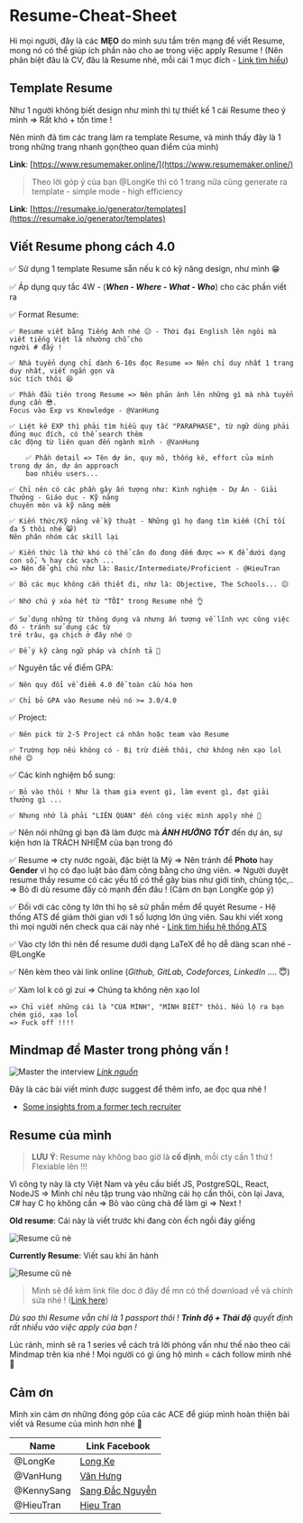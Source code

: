 # Resume-Cheat-Sheet

Hi mọi người, đây là các **MẸO** do mình sưu tầm trên mạng để viết Resume, mong nó có thể giúp ích phần nào cho ae trong việc apply Resume !
(Nên phân biệt đâu là CV, đâu là Resume nhé, mỗi cái 1 mục đích - [Link tìm hiểu](https://zety.com/blog/cv-vs-resume-difference?gclid=Cj0KCQjws5HlBRDIARIsAOomqA2YtIEuuqpdi_lGNovJBYvmq6suVOXC4DQq_ixZslmzDZRmJBDpd24aAsCTEALw_wcB))

## Template Resume

Như 1 người không biết design như mình thì tự thiết kế 1 cái Resume theo ý mình => Rất khó + tốn time !

Nên mình đã tìm các trang làm ra template Resume, và mình thấy đây là 1 trong những trang nhanh gọn(theo quan điểm của mình)

**Link**: [https://www.resumemaker.online/](https://www.resumemaker.online/)

> Theo lời góp ý của bạn @LongKe thì có 1 trang nữa cũng generate ra template - simple mode - high efficiency

**Link**: [https://resumake.io/generator/templates](https://resumake.io/generator/templates)

## Viết Resume phong cách 4.0

✅ Sử dụng 1 template Resume sẵn nếu k có kỹ năng design, như mình 😁

✅ Áp dụng quy tắc 4W - (**_When - Where - What - Who_**) cho các phần viết ra

✅ Format Resume:

    ✅ Resume viết bằng Tiếng Anh nhé 😕 - Thời đại English lên ngôi mà viết tiếng Việt là nhường chỗ cho
    người # đấy !

    ✅ Nhà tuyển dụng chỉ dành 6-10s đọc Resume => Nên chỉ duy nhất 1 trang duy nhất, viết ngắn gọn và
    súc tích thôi 😆

    ✅ Phần đầu tiên trong Resume => Nên phản ánh lên những gì mà nhà tuyển dụng cần 😎.
    Focus vào Exp vs Knowledge - @VanHung

    ✅ Liệt kê EXP thì phải tìm hiểu quy tắc "PARAPHASE", từ ngữ dùng phải đúng mục đích, có thể search thêm
    các động từ liên quan đến ngành mình - @VanHung

        ✅ Phần detail => Tên dự án, quy mô, thống kê, effort của mình trong dự án, dự án approach
        bao nhiêu users...

    ✅ Chỉ nên có các phần gây ấn tượng như: Kinh nghiệm - Dự Án - Giải Thưởng - Giáo dục - Kỹ năng
    chuyên môn và kỹ năng mềm

    ✅ Kiến thức/Kỹ năng về kỹ thuật - Những gì họ đang tìm kiếm (Chỉ tối đa 5 thôi nhé 😸)
    Nên phân nhóm các skill lại

    ✅ Kiến thức là thứ khó có thể cân đo đong đếm được => K để dưới dạng con số, % hay các vạch ...
    => Nên để ghi chú như là: Basic/Intermediate/Proficient - @HieuTran

    ✅ Bỏ các mục không cần thiết đi, như là: Objective, The Schools... 😕

    ✅ Nhớ chú ý xóa hết từ "TÔI" trong Resume nhé 👌

    ✅ Sử dụng những từ thông dụng và nhưng ấn tượng về lĩnh vực công việc đó - tránh sử dụng các từ
    trẻ trâu, gạ chịch ở đây nhé 🙄

    ✅ Để ý kỹ càng ngữ pháp và chính tả 👊

✅ Nguyên tắc về điểm GPA:

    ✅ Nên quy đổi về điểm 4.0 để toàn cầu hóa hơn

    ✅ Chỉ bỏ GPA vào Resume nếu nó >= 3.0/4.0

✅ Project:

    ✅ Nên pick từ 2-5 Project cá nhân hoặc team vào Resume

    ✅ Trường hợp nếu không có - Bị trừ điểm thôi, chứ không nên xạo lol nhé 😌

✅ Các kinh nghiệm bổ sung:

    ✅ Bỏ vào thôi ! Như là tham gia event gì, làm event gì, đạt giải thưởng gì ...

    ✅ Nhưng nhớ là phải "LIÊN QUAN" đến công việc mình apply nhé 🙁

✅ Nên nói những gì bạn đã làm được mà **_ẢNH HƯỞNG TỐT_** đến dự án, sự kiện hơn là TRÁCH NHIỆM
của bạn trong đó

✅ Resume => cty nước ngoài, đặc biệt là Mỹ => Nên tránh để **Photo** hay **Gender** vì họ có đạo
luật bảo đảm công bằng cho ứng viên. => Người duyệt resume thấy resume có các yếu tố có thể gây bias
như giới tính, chủng tộc,.. => Bỏ đi dù resume đấy có mạnh đến đâu ! (Cảm ơn bạn LongKe góp ý)

✅ Đối với các công ty lớn thì họ sẽ sử phần mềm để quyét Resume - Hệ thống ATS để giảm thời gian với 1
số lượng lớn ứng viên. Sau khi viết xong thì mọi người nên check qua cái này nhé - [Link tìm hiểu hệ thống ATS](https://www.thebalancecareers.com/how-to-get-your-resume-past-the-applicant-tracking-system-2063135)

✅ Vào cty lớn thì nên để resume dưới dạng LaTeX để họ dễ dàng scan nhé - @LongKe

✅ Nên kèm theo vài link online (_Github, GitLab, Codeforces, LinkedIn_ .... 😇)

✅ Xàm lol k có gì zui => Chúng ta không nên xạo lol

    => Chỉ viết những cái là "CỦA MÌNH", "MÌNH BIẾT" thôi. Nếu lộ ra bạn chém gió, xạo lol
    => Fuck off !!!!

## Mindmap để Master trong phỏng vấn !

![Master the interview](https://i.imgur.com/yTSt7rs.png)
_[Link nguồn](https://coggle.it/diagram/W5u8QkZs6r4sZM3J/t/master-the-interview)_

Đây là các bài viết mình được suggest để thêm info, ae đọc qua nhé !

- [Some insights from a former tech recruiter](https://www.reddit.com/r/cscareerquestions/comments/b8wq7k/some_insights_from_a_former_tech_recruiter/)

## Resume của mình

> **LƯU Ý**: Resume này không bao giờ là **cố định**, mỗi cty cần 1 thứ ! Flexiable lên !!!

Vì công ty này là cty Việt Nam và yêu cầu biết JS, PostgreSQL, React, NodeJS => Mình chỉ nêu tập trung
vào những cái họ cần thôi, còn lại Java, C# hay C họ không cần => Bỏ vào cũng chả để làm gì => Next !

**Old resume**: Cái này là viết trước khi đang còn ếch ngồi đáy giếng

![Resume cũ nè](https://i.imgur.com/bV3WNMr.png)

**Currently Resume**: Viết sau khi ăn hành

![Resume cũ nè](https://i.imgur.com/Tbb1N8O.png)

> Mình sẽ để kèm link file doc ở đây để mn có thể download về và chỉnh sửa nhé ! ([Link here](https://drive.google.com/file/d/1lVbYtLnxaNari6cIL9PdoBe3D2GL9i_o/view))

_Dù sao thì Resume vẫn chỉ là 1 passport thôi ! **Trình độ + Thái độ** quyết định rất nhiều vào việc apply của bạn !_

Lúc rảnh, mình sẽ ra 1 series về cách trả lời phỏng vấn như thế nào theo cái Mindmap trên kia nhé ! Mọi người
có gì ủng hộ mình = cách follow mình nhé 🤪

## Cảm ơn

Mình xin cảm ơn những đóng góp của các ACE để giúp mình hoàn thiện bài viết và Resume của mình hơn nhé 🤝

| Name       | Link Facebook                                         |
| ---------- | ----------------------------------------------------- |
| @LongKe    | [Long Ke](https://www.facebook.com/longkeeee)         |
| @VanHung   | [Văn Hưng](https://www.facebook.com/h2physics42)      |
| @KennySang | [Sang Đắc Nguyễn](https://www.facebook.com/dacsang97) |
| @HieuTran  | [Hieu Tran](https://www.facebook.com/kyehani)         |
